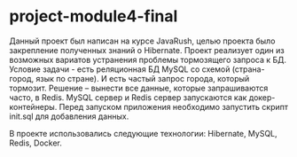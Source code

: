 # project-module4-final
Данный проект был написан на курсе JavaRush, целью проекта было закрепление полученных знаний о Hibernate. Проект реализует один из возможных вариатов устранения проблемы тормозящего запроса к БД.  
Условие задачи - есть реляционная БД MySQL со схемой (страна-город, язык по стране). И есть частый запрос города, который тормозит. 
Решение – вынести все данные, которые запрашиваются часто, в Redis.
MySQL сервер и Redis сервер запускаются как докер-контейнеры. Перед запуском приложения необходимо запустить скрипт init.sql для добавления данных.

В проекте использовались следующие технологии: Hibernate, MySQL, Redis, Docker.
